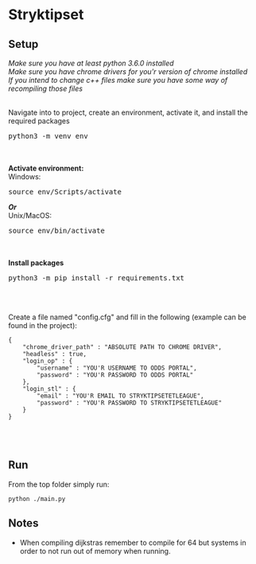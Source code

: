 # Stryktipset


## Setup
*Make sure you have at least python 3.6.0 installed*<br>
*Make sure you have chrome drivers for you'r version of chrome installed*<br>
*If you intend to change c++ files make sure you have some way of recompiling those files*</br></br>

Navigate into to project, create an environment, activate it, and install the required packages
<pre>
python3 -m venv env
</pre>
<br></br>
<b>Activate environment:</b> <br>
Windows:
<pre>source env/Scripts/activate </pre>
<b><i>Or</i></b><br>
Unix/MacOS:
<pre>source env/bin/activate </pre>
<br></br>
<b>Install packages</b>
<pre>python3 -m pip install -r requirements.txt</pre>
<br></br>

Create a file named "config.cfg" and fill in the following (example can be found in the project):
```
{
    "chrome_driver_path" : "ABSOLUTE PATH TO CHROME DRIVER",
    "headless" : true,
    "login_op" : {
        "username" : "YOU'R USERNAME TO ODDS PORTAL",
        "password" : "YOU'R PASSWORD TO ODDS PORTAL"
    },
    "login_stl" : {
        "email" : "YOU'R EMAIL TO STRYKTIPSETETLEAGUE",
        "password" : "YOU'R PASSWORD TO STRYKTIPSETETLEAGUE"
    }
}
```
<br></br>
## Run
From the top folder simply run:
```
python ./main.py
```

## Notes
* When compiling dijkstras remember to compile for 64 but systems in order to not run out of memory when running.
